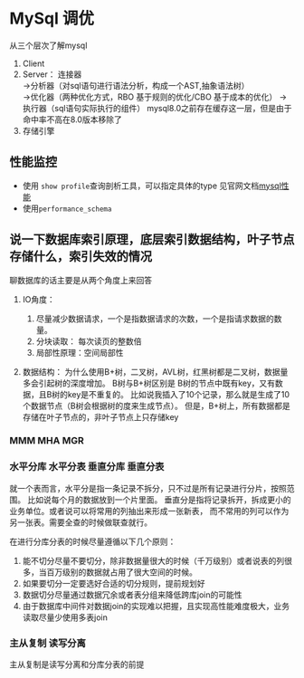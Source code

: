 # MySql 调优
从三个层次了解mysql
1. Client
2. Server： 连接器  
   ->分析器（对sql语句进行语法分析，构成一个AST,抽象语法树）  
   ->优化器（两种优化方式，RBO 基于规则的优化/CBO 基于成本的优化）
   ->执行器（sql语句实际执行的组件）
   mysql8.0之前存在缓存这一层，但是由于命中率不高在8.0版本移除了
3. 存储引擎
## 性能监控
- 使用 `show profile`查询剖析工具，可以指定具体的type
见官网文档[mysql性能](https://dev.mysql.com/doc/refman/8.0/en/performance-schema.html)
- 使用`performance_schema`  


## 说一下数据库索引原理，底层索引数据结构，叶子节点存储什么，索引失效的情况
聊数据库的话主要是从两个角度上来回答
1. IO角度：
   1. 尽量减少数据请求，一个是指数据请求的次数，一个是指请求数据的数量。
   2. 分块读取： 每次读页的整数倍
   3. 局部性原理：空间局部性
   
2. 数据结构： 为什么使用B+树，二叉树，AVL树，红黑树都是二叉树，数据量多会引起树的深度增加。
   B树与B+树区别是 B树的节点中既有key，又有数据，且B树的key是不重复的。
   比如说我插入了10个记录，那么就是生成了10个数据节点（B树会根据树的度来生成节点）。
   但是，B+树上，所有数据都是存储在叶子节点的，非叶子节点上只存储key
   
### MMM MHA MGR

### 水平分库 水平分表 垂直分库 垂直分表
就一个表而言，水平分是指一条记录不拆分，只不过是所有记录进行分片，按照范围。
比如说每个月的数据放到一个片里面。
垂直分是指将记录拆开，拆成更小的业务单位。或者说可以将常用的列抽出来形成一张新表，
而不常用的列可以作为另一张表。需要全查的时候做联查就行。

在进行分库分表的时候尽量遵循以下几个原则：
1. 能不切分尽量不要切分，除非数据量很大的时候（千万级别）或者说表的列很多，当百万级别的数据就占用了很大空间的时候。
2. 如果要切分一定要选好合适的切分规则，提前规划好
3. 数据切分尽量通过数据冗余或者表分组来降低跨库join的可能性
4. 由于数据库中间件对数据join的实现难以把握，且实现高性能难度极大，业务读取尽量少使用多表join

### 主从复制 读写分离
主从复制是读写分离和分库分表的前提